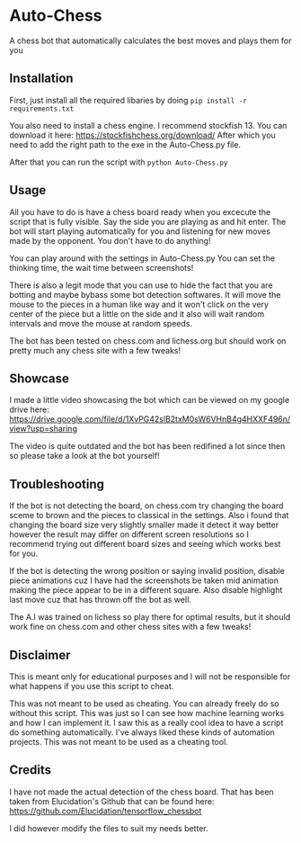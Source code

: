 # Auto-Chess
A chess bot that automatically calculates the best moves and plays them for you

## Installation
First, just install all the required libaries by doing `pip install -r requirements.txt`
 
You also need to install a chess engine. I recommend stockfish 13. You can download it here: https://stockfishchess.org/download/
After which you need to add the right path to the exe in the Auto-Chess.py file.

After that you can run the script with `python Auto-Chess.py`

## Usage
All you have to do is have a chess board ready when you excecute the script that is fully visible.
Say the side you are playing as and hit enter. The bot will start playing automatically for you and listening for new moves
made by the opponent. You don't have to do anything!

You can play around with the settings in Auto-Chess.py
You can set the thinking time, the wait time between screenshots!

There is also a legit mode that you can use to hide the fact that you are botting and maybe bybass some bot detection softwares.
It will move the mouse to the pieces in a human like way and it won't click on the very center of the piece but a little on the side
and it also will wait random intervals and move the mouse at random speeds.

The bot has been tested on chess.com and lichess.org but should work on pretty much any chess site with a few tweaks!

## Showcase
I made a little video showcasing the bot which can be viewed on my google drive here: 
https://drive.google.com/file/d/1XvPG42slB2txM0sW6VHnB4g4HXXF496n/view?usp=sharing

The video is quite outdated and the bot has been redifined a lot since then so please take a look at the bot yourself!

## Troubleshooting
If the bot is not detecting the board,
on chess.com try changing the board sceme to brown and the pieces to classical in the settings.
Also i found that changing the board size very slightly smaller made it detect it way better however
the result may differ on different screen resolutions so I recommend trying out different board sizes and seeing
which works best for you.

If the bot is detecting the wrong position or saying invalid position,
disable piece animations cuz I have had the screenshots be taken mid animation making the piece appear to be in a different square.
Also disable highlight last move cuz that has thrown off the bot as well.

The A.I was trained on lichess so play there for optimal results, but it should work fine on chess.com and other chess sites with a few tweaks!

## Disclaimer
This is meant only for educational purposes and I will not be responsible for what happens if you use this script to cheat.

This was not meant to be used as cheating. You can already freely do so without this script. This was just so I can see how machine learning works and how I can implement it. I saw this as a really cool idea to have a script do something automatically. I've always liked these kinds of automation projects. This was not meant to be used as a cheating tool.

## Credits
I have not made the actual detection of the chess board. That has been taken from Elucidation's
Github that can be found here: https://github.com/Elucidation/tensorflow_chessbot

I did however modify the files to suit my needs better.
